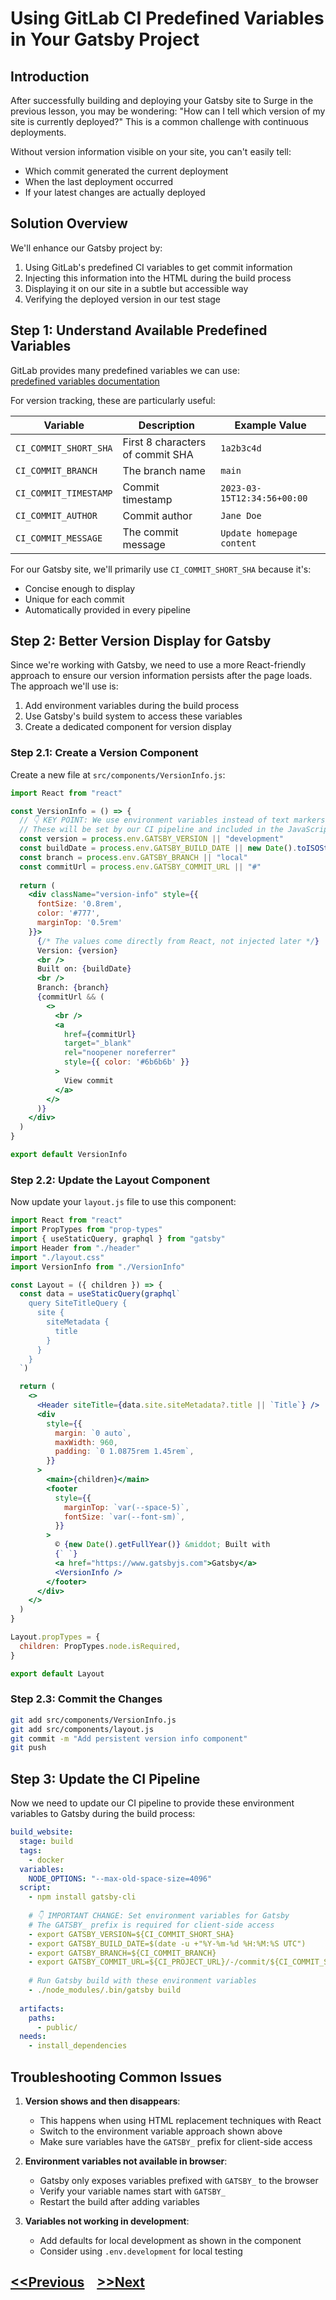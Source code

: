 # Using GitLab CI Predefined Variables in Your Gatsby Project

## Introduction

After successfully building and deploying your Gatsby site to Surge in the previous lesson, you may be wondering: "How can I tell which version of my site is currently deployed?" This is a common challenge with continuous deployments.

Without version information visible on your site, you can't easily tell:
- Which commit generated the current deployment
- When the last deployment occurred
- If your latest changes are actually deployed

## Solution Overview

We'll enhance our Gatsby project by:
1. Using GitLab's predefined CI variables to get commit information
2. Injecting this information into the HTML during the build process
3. Displaying it on our site in a subtle but accessible way
4. Verifying the deployed version in our test stage

## Step 1: Understand Available Predefined Variables

GitLab provides many predefined variables we can use:   
[predefined variables documentation](https://docs.gitlab.com/ee/ci/variables/predefined_variables.html)    

For version tracking, these are particularly useful:

| Variable | Description | Example Value |
|----------|-------------|---------------|
| `CI_COMMIT_SHORT_SHA` | First 8 characters of commit SHA | `1a2b3c4d` |
| `CI_COMMIT_BRANCH` | The branch name | `main` |
| `CI_COMMIT_TIMESTAMP` | Commit timestamp | `2023-03-15T12:34:56+00:00` |
| `CI_COMMIT_AUTHOR` | Commit author | `Jane Doe` |
| `CI_COMMIT_MESSAGE` | The commit message | `Update homepage content` |

For our Gatsby site, we'll primarily use `CI_COMMIT_SHORT_SHA` because it's:
- Concise enough to display
- Unique for each commit
- Automatically provided in every pipeline

## Step 2: Better Version Display for Gatsby

Since we're working with Gatsby, we need to use a more React-friendly approach to ensure our version information persists after the page loads. The approach we'll use is:

1. Add environment variables during the build process
2. Use Gatsby's build system to access these variables
3. Create a dedicated component for version display

### Step 2.1: Create a Version Component

Create a new file at `src/components/VersionInfo.js`:

```jsx
import React from "react"

const VersionInfo = () => {
  // 👇 KEY POINT: We use environment variables instead of text markers
  // These will be set by our CI pipeline and included in the JavaScript bundle
  const version = process.env.GATSBY_VERSION || "development"
  const buildDate = process.env.GATSBY_BUILD_DATE || new Date().toISOString()
  const branch = process.env.GATSBY_BRANCH || "local"
  const commitUrl = process.env.GATSBY_COMMIT_URL || "#"
  
  return (
    <div className="version-info" style={{
      fontSize: '0.8rem',
      color: '#777',
      marginTop: '0.5rem'
    }}>
      {/* The values come directly from React, not injected later */}
      Version: {version}
      <br />
      Built on: {buildDate}
      <br />
      Branch: {branch}
      {commitUrl && (
        <>
          <br />
          <a 
            href={commitUrl}
            target="_blank"
            rel="noopener noreferrer"
            style={{ color: '#6b6b6b' }}
          >
            View commit
          </a>
        </>
      )}
    </div>
  )
}

export default VersionInfo
```

### Step 2.2: Update the Layout Component

Now update your `layout.js` file to use this component:

```jsx
import React from "react"
import PropTypes from "prop-types"
import { useStaticQuery, graphql } from "gatsby"
import Header from "./header"
import "./layout.css"
import VersionInfo from "./VersionInfo"

const Layout = ({ children }) => {
  const data = useStaticQuery(graphql`
    query SiteTitleQuery {
      site {
        siteMetadata {
          title
        }
      }
    }
  `)

  return (
    <>
      <Header siteTitle={data.site.siteMetadata?.title || `Title`} />
      <div
        style={{
          margin: `0 auto`,
          maxWidth: 960,
          padding: `0 1.0875rem 1.45rem`,
        }}
      >
        <main>{children}</main>
        <footer
          style={{
            marginTop: `var(--space-5)`,
            fontSize: `var(--font-sm)`,
          }}
        >
          © {new Date().getFullYear()} &middot; Built with
          {` `}
          <a href="https://www.gatsbyjs.com">Gatsby</a>
          <VersionInfo />
        </footer>
      </div>
    </>
  )
}

Layout.propTypes = {
  children: PropTypes.node.isRequired,
}

export default Layout
```

### Step 2.3: Commit the Changes

```bash
git add src/components/VersionInfo.js
git add src/components/layout.js
git commit -m "Add persistent version info component"
git push
```

## Step 3: Update the CI Pipeline

Now we need to update our CI pipeline to provide these environment variables to Gatsby during the build process:

```yaml
build_website:
  stage: build
  tags:
    - docker
  variables:
    NODE_OPTIONS: "--max-old-space-size=4096"
  script:
    - npm install gatsby-cli
    
    # 👇 IMPORTANT CHANGE: Set environment variables for Gatsby
    # The GATSBY_ prefix is required for client-side access
    - export GATSBY_VERSION=${CI_COMMIT_SHORT_SHA}
    - export GATSBY_BUILD_DATE=$(date -u +"%Y-%m-%d %H:%M:%S UTC")
    - export GATSBY_BRANCH=${CI_COMMIT_BRANCH}
    - export GATSBY_COMMIT_URL=${CI_PROJECT_URL}/-/commit/${CI_COMMIT_SHA}
    
    # Run Gatsby build with these environment variables
    - ./node_modules/.bin/gatsby build
    
  artifacts:
    paths:
      - public/
  needs:
    - install_dependencies
```
## Troubleshooting Common Issues

1. **Version shows and then disappears**:
   - This happens when using HTML replacement techniques with React
   - Switch to the environment variable approach shown above
   - Make sure variables have the `GATSBY_` prefix for client-side access

2. **Environment variables not available in browser**:
   - Gatsby only exposes variables prefixed with `GATSBY_` to the browser
   - Verify your variable names start with `GATSBY_`
   - Restart the build after adding variables

3. **Variables not working in development**:
   - Add defaults for local development as shown in the component
   - Consider using `.env.development` for local testing

## [<<Previous](../day-2/8-static-website-deploy.md) &nbsp;&nbsp; [>>Next](./2-cache.md)

